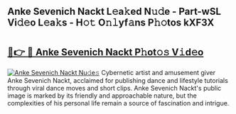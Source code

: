 ## Anke Sevenich Nackt L𝚎a𝚔ed N𝚞𝚍e - Part-wSL Vi𝚍𝚎o L𝚎a𝚔s - H𝚘𝚝 O𝚗𝚕yf𝚊ns P𝚑𝚘tos kXF3X

# <h2><a href="http://kf6boo.oniu.top/?m=Anke+Sevenich+Nackt">🔗👉 🔴 Anke Sevenich Nackt P𝚑ot𝚘𝚜 V𝚒d𝚎o</a></h2>

[![Anke Sevenich Nackt Nu𝚍e𝚜](https://i.imgur.com/0qMVB7G.gif)](http://kf6boo.oniu.top/?m=Anke+Sevenich+Nackt)
Cybernetic artist and amusement giver Anke Sevenich Nackt, acclaimed for publishing dance and lifestyle tutorials through viral dance moves and short clips. Anke Sevenich Nackt's public image is marked by its friendly and approachable nature, but the complexities of his personal life remain a source of fascination and intrigue.  
